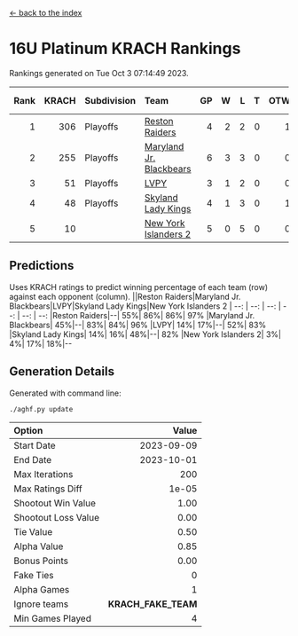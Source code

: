 [<- back to the index](readme.md)
# 16U Platinum KRACH Rankings
Rankings generated on Tue Oct  3 07:14:49 2023.

Rank|KRACH|Subdivision|Team|GP|W|L|T|OTW|OTL|SoS|Exp Wins|Win Diff
---:|---:|:---|:---|---:|---:|---:|---:|---:|---:|---:|---:|---:
1|306|Playoffs|[Reston Raiders](https://gamesheetstats.com/seasons/3663/teams/140850/schedule)|4|2|2|0|1|0|874|2.8|-0.0
2|255|Playoffs|[Maryland Jr. Blackbears](https://gamesheetstats.com/seasons/3663/teams/140848/schedule)|6|3|3|0|0|1|712|3.9|0.0
3|51|Playoffs|[LVPY](https://gamesheetstats.com/seasons/3663/teams/140844/schedule)|3|1|2|0|0|0|148|1.9|0.0
4|48|Playoffs|[Skyland Lady Kings](https://gamesheetstats.com/seasons/3663/teams/140849/schedule)|4|1|3|0|1|0|558|1.9|0.0
5|10||[New York Islanders 2](https://gamesheetstats.com/seasons/3663/teams/140851/schedule)|5|0|5|0|0|1|394|0.9|0.0

## Predictions
Uses KRACH ratings to predict winning percentage of each team (row) against each opponent (column).
||Reston Raiders|Maryland Jr. Blackbears|LVPY|Skyland Lady Kings|New York Islanders 2
| --: | --: | --: | --: | --: | --: 
|Reston Raiders|--| 55%| 86%| 86%| 97%
|Maryland Jr. Blackbears| 45%|--| 83%| 84%| 96%
|LVPY| 14%| 17%|--| 52%| 83%
|Skyland Lady Kings| 14%| 16%| 48%|--| 82%
|New York Islanders 2|  3%|  4%| 17%| 18%|--

## Generation Details

Generated with command line:
```
./aghf.py update
```

| Option | Value |
| :----- | ----: |
| Start Date | 2023-09-09 |
| End Date | 2023-10-01 |
| Max Iterations | 200 |
| Max Ratings Diff | 1e-05 |
| Shootout Win Value | 1.00 |
| Shootout Loss Value | 0.00 |
| Tie Value | 0.50 |
| Alpha Value | 0.85 |
| Bonus Points | 0.00 |
| Fake Ties | 0 |
| Alpha Games | 1 |
| Ignore teams | __KRACH_FAKE_TEAM__ |
| Min Games Played | 4 |

